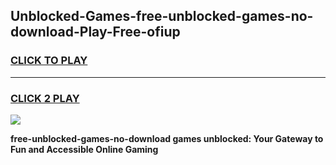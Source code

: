 
## Unblocked-Games-free-unblocked-games-no-download-Play-Free-ofiup
<h3>
<a href="https://premium76.site?title=free-unblocked-games-no-download&ref=21A">CLICK TO PLAY</a></h3>
<hr>

<h3>
<a href="https://premium76.site?title=free-unblocked-games-no-download&ref=21A">CLICK 2 PLAY</a>
  
</h3>

<a href="https://premium76.site?title=free-unblocked-games-no-download&ref=21A"><img src="https://clearcache.store/games.png"></a>


**free-unblocked-games-no-download games unblocked: Your Gateway to Fun and Accessible Online Gaming**
